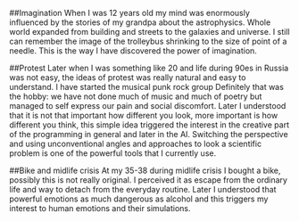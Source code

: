 ##Imagination
When I was 12 years old my mind was enormously influenced by the stories of my grandpa
about the astrophysics.
Whole world expanded from building and streets to the galaxies and universe.
I still can remember the image of the trolleybus shrinking to the size of point of a needle.
This is the way I have discovered the power of imagination.

##Protest
Later when I was something like 20 and life during 90es in Russia was not easy, the ideas of
protest was really natural and easy to understand. I have started the musical punk rock group
Definitely
that was the hobby: we have not done much of music and much of poetry but managed to self express
our pain and social discomfort. Later I understood that it is not that important how different you
look, more important is how different you think, this simple idea triggered the interest in
the creative part of the programming in general and later in the AI.
Switching the perspective and using unconventional angles and approaches to look a scientific
problem is one of the powerful tools that I currently use.

##Bike and midlife crisis
At my 35-38 during midlife crisis I bought a bike, possibly this is not really original. I perceived it
as escape from the ordinary life and way to detach from the everyday routine. 
Later I understood that powerful emotions as much dangerous as alcohol and this triggers my interest
to human emotions and their simulations.
